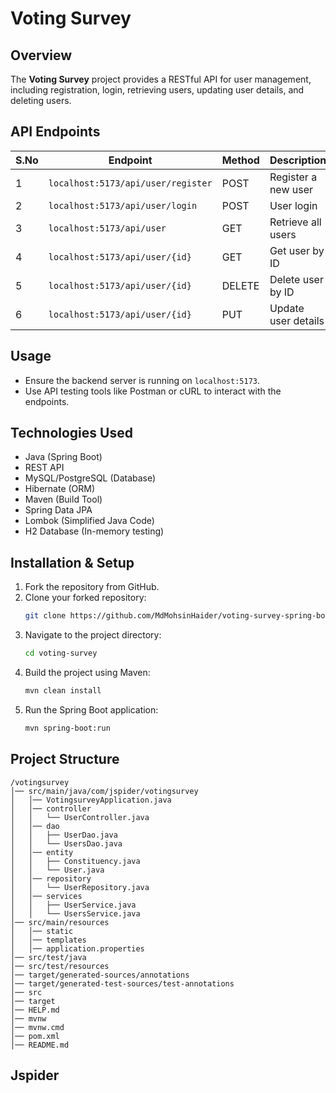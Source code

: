 # Voting Survey

## Overview
The **Voting Survey** project provides a RESTful API for user management, including registration, login, retrieving users, updating user details, and deleting users.

## API Endpoints

| S.No | Endpoint                          | Method | Description             |
|------|----------------------------------|--------|-------------------------|
| 1    | `localhost:5173/api/user/register` | POST   | Register a new user    |
| 2    | `localhost:5173/api/user/login`    | POST   | User login             |
| 3    | `localhost:5173/api/user`          | GET    | Retrieve all users     |
| 4    | `localhost:5173/api/user/{id}`     | GET    | Get user by ID        |
| 5    | `localhost:5173/api/user/{id}`     | DELETE | Delete user by ID     |
| 6    | `localhost:5173/api/user/{id}`     | PUT    | Update user details   |

## Usage
- Ensure the backend server is running on `localhost:5173`.
- Use API testing tools like Postman or cURL to interact with the endpoints.

## Technologies Used
- Java (Spring Boot)
- REST API
- MySQL/PostgreSQL (Database)
- Hibernate (ORM)
- Maven (Build Tool)
- Spring Data JPA
- Lombok (Simplified Java Code)
- H2 Database (In-memory testing)

## Installation & Setup
1. Fork the repository from GitHub.
2. Clone your forked repository:
   ```sh
   git clone https://github.com/MdMohsinHaider/voting-survey-spring-boot-backend.git
   ```
3. Navigate to the project directory:
   ```sh
   cd voting-survey
   ```
4. Build the project using Maven:
   ```sh
   mvn clean install
   ```
5. Run the Spring Boot application:
   ```sh
   mvn spring-boot:run
   ```

## Project Structure
```
/votingsurvey
│── src/main/java/com/jspider/votingsurvey
│   │── VotingsurveyApplication.java
│   │── controller
│   │   └── UserController.java
│   │── dao
│   │   ├── UserDao.java
│   │   └── UsersDao.java
│   │── entity
│   │   ├── Constituency.java
│   │   └── User.java
│   │── repository
│   │   └── UserRepository.java
│   │── services
│   │   ├── UserService.java
│   │   └── UsersService.java
│── src/main/resources
│   │── static
│   │── templates
│   │── application.properties
│── src/test/java
│── src/test/resources
│── target/generated-sources/annotations
│── target/generated-test-sources/test-annotations
│── src
│── target
│── HELP.md
│── mvnw
│── mvnw.cmd
│── pom.xml
│── README.md
```

## Jspider

